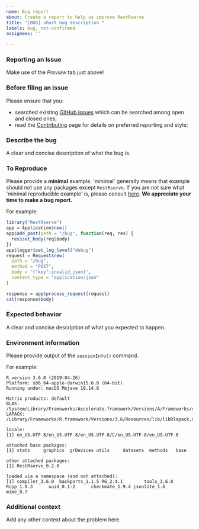 ```yaml
---
name: Bug report
about: Create a report to help us improve RestRserve
title: "[BUG] short bug description "
labels: bug, not-confirmed
assignees: ''

---
```


### Reporting an Issue
Make use of the *Preview* tab just above!

### Before filing an issue
Please ensure that you:
- searched existing [GitHub issues](https://github.com/rexyai/RestRserve/issues) which can be searched among open and closed ones;
- read the [Contributing](https://github.com/rexyai/RestRserve/blob/master/CONTRIBUTING.md) page for details on preferred reporting and style;

### Describe the bug
A clear and concise description of what the bug is. 

### To Reproduce
Please provide a **minimal** example. 'minimal' generally means that example should not use any packages except `RestRserve`. If you are not sure what 'minimal reproducible example' is, please consult [here](https://stackoverflow.com/questions/5963269/how-to-make-a-great-r-reproducible-example). **We appreciate your time to make a bug report.**

For example:
```r
library("RestRserve")
app = Application$new()
app$add_post(path = "/bug", function(req, res) {
  res$set_body(req$body)
})
app$logger$set_log_level("debug")
request = Request$new(
  path = "/bug", 
  method = "POST", 
  body = '{"key":invalid_json}', 
  content_type = "application/json"
)

response = app$process_request(request)
cat(response$body)
```

### Expected behavior
A clear and concise description of what you expected to happen.

### Environment information
Please provide output of the `sessionInfo()` command. 

For example:
```
R version 3.6.0 (2019-04-26)
Platform: x86_64-apple-darwin15.6.0 (64-bit)
Running under: macOS Mojave 10.14.6

Matrix products: default
BLAS:   /System/Library/Frameworks/Accelerate.framework/Versions/A/Frameworks/vecLib.framework/Versions/A/libBLAS.dylib
LAPACK: /Library/Frameworks/R.framework/Versions/3.6/Resources/lib/libRlapack.dylib

locale:
[1] en_US.UTF-8/en_US.UTF-8/en_US.UTF-8/C/en_US.UTF-8/en_US.UTF-8

attached base packages:
[1] stats     graphics  grDevices utils     datasets  methods   base     

other attached packages:
[1] RestRserve_0.2.0

loaded via a namespace (and not attached):
[1] compiler_3.6.0  backports_1.1.5 R6_2.4.1        tools_3.6.0     Rcpp_1.0.3      uuid_0.1-2      checkmate_1.9.4 jsonlite_1.6    mime_0.7 
```

### Additional context
Add any other context about the problem here.
